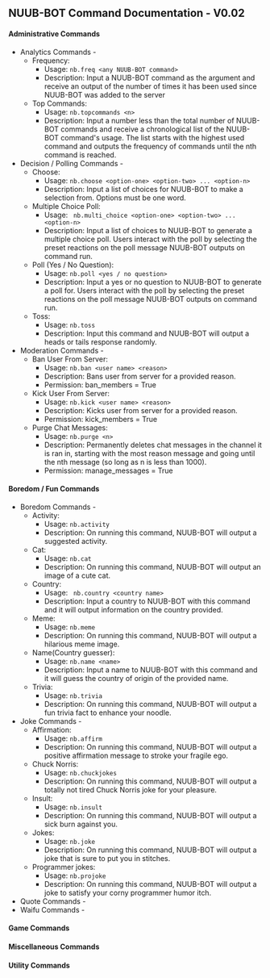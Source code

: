 ## NUUB-BOT Command Documentation - V0.02

#### Administrative Commands
* Analytics Commands -
  * Frequency: 
      * Usage: ```nb.freq <any NUUB-BOT command>```
      * Description: Input a NUUB-BOT command as the argument and receive an output of the number of times it has been used since NUUB-BOT was added to the server
  * Top Commands:
      * Usage: ```nb.topcommands <n>```
      * Description: Input a number less than the total number of NUUB-BOT commands and receive a chronological list of the NUUB-BOT command's usage. The list starts with the highest used command and outputs the frequency of commands until the nth command is reached.
* Decision / Polling Commands -
  * Choose:
      * Usage: ``` nb.choose <option-one> <option-two> ... <option-n> ```
      * Description: Input a list of choices for NUUB-BOT to make a selection from. Options must be one word.
  * Multiple Choice Poll:
      * Usage: ``` nb.multi_choice <option-one> <option-two> ... <option-n>```
      * Description: Input a list of choices to NUUB-BOT to generate a multiple choice poll. Users interact with the poll by selecting the preset reactions on the poll message NUUB-BOT outputs on command run.
  * Poll (Yes / No Question):
      * Usage: ``` nb.poll <yes / no question> ```
      * Description: Input a yes or no question to NUUB-BOT to generate a poll for. Users interact with the poll by selecting the preset reactions on the poll message NUUB-BOT outputs on command run.
  * Toss:
      * Usage: ``` nb.toss ```
      * Description: Input this command and NUUB-BOT will output a heads or tails response randomly.
* Moderation Commands -
  * Ban User From Server:
      * Usage: ``` nb.ban <user name> <reason> ```
      * Description: Bans user from server for a provided reason.
      * Permission: ban_members = True
  * Kick User From Server:
      * Usage: ``` nb.kick <user name> <reason> ```
      * Description: Kicks user from server for a provided reason.
      * Permission: kick_members = True
  * Purge Chat Messages:
      * Usage: ``` nb.purge <n> ```
      * Description: Permanently deletes chat messages in the channel it is ran in, starting with the most reason message and going until the nth message (so long as n is less than 1000).
      * Permission: manage_messages = True



#### Boredom / Fun Commands
* Boredom Commands -
  * Activity:
      * Usage: ``` nb.activity ```
      * Description: On running this command, NUUB-BOT will output a suggested activity.
  * Cat:
      * Usage: ``` nb.cat ```
      * Description: On running this command, NUUB-BOT will output an image of a cute cat.
  * Country:
      * Usage: ``` nb.country <country name>```
      * Description: Input a country to NUUB-BOT with this command and it will output information on the country provided.
  * Meme:
      * Usage: ``` nb.meme ```
      * Description: On running this command, NUUB-BOT will output a hilarious meme image.
  * Name(Country guesser):
      * Usage: ``` nb.name <name> ```
      * Description: Input a name to NUUB-BOT with this command and it will guess the country of origin of the provided name.
  * Trivia: 
      * Usage: ``` nb.trivia ```
      * Description: On running this command, NUUB-BOT will output a fun trivia fact to enhance your noodle.
* Joke Commands -
  * Affirmation: 
      * Usage: ``` nb.affirm ```
      * Description: On running this command, NUUB-BOT will output a positive affirmation message to stroke your fragile ego.
  * Chuck Norris: 
      * Usage: ``` nb.chuckjokes ```
      * Description: On running this command, NUUB-BOT will output a totally not tired Chuck Norris joke for your pleasure.
  * Insult: 
      * Usage: ``` nb.insult ```
      * Description: On running this command, NUUB-BOT will output a sick burn against you.
  * Jokes: 
      * Usage: ``` nb.joke ```
      * Description: On running this command, NUUB-BOT will output a joke that is sure to put you in stitches.
  * Programmer jokes: 
      * Usage: ``` nb.projoke ```
      * Description: On running this command, NUUB-BOT will output a joke to satisfy your corny programmer humor itch.
* Quote Commands -
* Waifu Commands -


#### Game Commands



#### Miscellaneous Commands



#### Utility Commands
